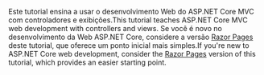<span data-ttu-id="ff236-101">Este tutorial ensina a usar o desenvolvimento Web do ASP.NET Core MVC com controladores e exibições.</span><span class="sxs-lookup"><span data-stu-id="ff236-101">This tutorial teaches ASP.NET Core MVC web development with controllers and views.</span></span> <span data-ttu-id="ff236-102">Se você é novo no desenvolvimento da Web ASP.NET Core, considere a versão [Razor Pages](xref:tutorials/razor-pages/razor-pages-start) deste tutorial, que oferece um ponto inicial mais simples.</span><span class="sxs-lookup"><span data-stu-id="ff236-102">If you're new to ASP.NET Core web development, consider the [Razor Pages](xref:tutorials/razor-pages/razor-pages-start) version of this tutorial, which provides an easier starting point.</span></span>
